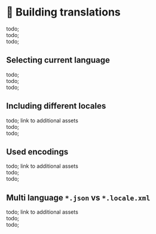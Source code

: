 # 🥑 Building translations

todo; <br/>
todo; <br/>
todo; <br/>

## Selecting current language

todo; <br/>
todo; <br/>
todo; <br/>

## Including different locales

todo; link to additional assets <br/>
todo; <br/>
todo; <br/>

## Used encodings

todo; link to additional assets <br/>
todo; <br/>
todo; <br/>

## Multi language `*.json` vs `*.locale.xml`

todo; link to additional assets <br/>
todo; <br/>
todo; <br/>
